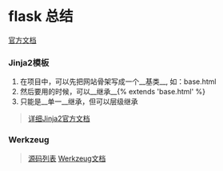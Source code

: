 # flask 总结
[官方文档](http://flask.pocoo.org/docs/)

### Jinja2模板
1. 在项目中，可以先把网站骨架写成一个__基类__, 如：base.html
2. 然后要用的时候，可以__继承__{% extends 'base.html' %}
3. 只能是__单一__继承，但可以层级继承

> [详细Jinja2官方文档](http://jinja.pocoo.org/docs/)

### Werkzeug
> [源码列表](https://github.com/mitsuhiko/werkzeug/tree/master/examples/shortly)
> [Werkzeug文档](http://werkzeug.pocoo.org/docs/)